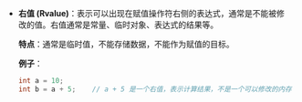 - **右值 (Rvalue)**：表示可以出现在赋值操作符右侧的表达式，通常是不能被修改的值。右值通常是常量、临时对象、表达式的结果等。

  **特点**：通常是临时值，不能存储数据，不能作为赋值的目标。

  **例子**：
  ```cpp
  int a = 10;
  int b = a + 5;    // a + 5 是一个右值，表示计算结果，不是一个可以修改的内存位置
  ```